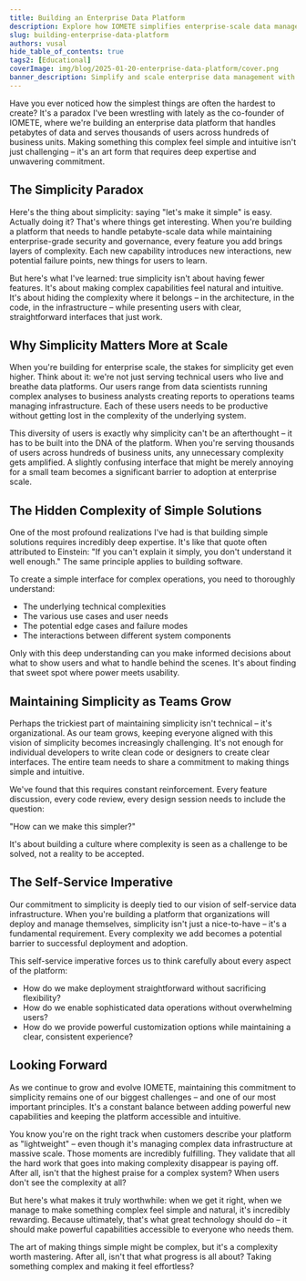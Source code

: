 ```yaml
---
title: Building an Enterprise Data Platform
description: Explore how IOMETE simplifies enterprise-scale data management through innovative design and functionality, empowering teams to handle petabyte-scale workloads efficiently.
slug: building-enterprise-data-platform
authors: vusal
hide_table_of_contents: true
tags2: [Educational]
coverImage: img/blog/2025-01-20-enterprise-data-platform/cover.png
banner_description: Simplify and scale enterprise data management with IOMETE's intuitive, powerful platform.
---
```


Have you ever noticed how the simplest things are often the hardest to create? It's a paradox I've been wrestling with lately as the co-founder of IOMETE, where we're building an enterprise data platform that handles petabytes of data and serves thousands of users across hundreds of business units. Making something this complex feel simple and intuitive isn't just challenging – it's an art form that requires deep expertise and unwavering commitment.

## **The Simplicity Paradox**

Here's the thing about simplicity: saying "let's make it simple" is easy. Actually doing it? That's where things get interesting. When you're building a platform that needs to handle petabyte-scale data while maintaining enterprise-grade security and governance, every feature you add brings layers of complexity. Each new capability introduces new interactions, new potential failure points, new things for users to learn.

But here's what I've learned: true simplicity isn't about having fewer features. It's about making complex capabilities feel natural and intuitive. It's about hiding the complexity where it belongs – in the architecture, in the code, in the infrastructure – while presenting users with clear, straightforward interfaces that just work.

## **Why Simplicity Matters More at Scale**

When you're building for enterprise scale, the stakes for simplicity get even higher. Think about it: we're not just serving technical users who live and breathe data platforms. Our users range from data scientists running complex analyses to business analysts creating reports to operations teams managing infrastructure. Each of these users needs to be productive without getting lost in the complexity of the underlying system.

This diversity of users is exactly why simplicity can't be an afterthought – it has to be built into the DNA of the platform. When you're serving thousands of users across hundreds of business units, any unnecessary complexity gets amplified. A slightly confusing interface that might be merely annoying for a small team becomes a significant barrier to adoption at enterprise scale.

## **The Hidden Complexity of Simple Solutions**

One of the most profound realizations I've had is that building simple solutions requires incredibly deep expertise. It's like that quote often attributed to Einstein: "If you can't explain it simply, you don't understand it well enough." The same principle applies to building software.

To create a simple interface for complex operations, you need to thoroughly understand:

- The underlying technical complexities
- The various use cases and user needs
- The potential edge cases and failure modes
- The interactions between different system components

Only with this deep understanding can you make informed decisions about what to show users and what to handle behind the scenes. It's about finding that sweet spot where power meets usability.

## **Maintaining Simplicity as Teams Grow**

Perhaps the trickiest part of maintaining simplicity isn't technical – it's organizational. As our team grows, keeping everyone aligned with this vision of simplicity becomes increasingly challenging. It's not enough for individual developers to write clean code or designers to create clear interfaces. The entire team needs to share a commitment to making things simple and intuitive.

We've found that this requires constant reinforcement. Every feature discussion, every code review, every design session needs to include the question:

"How can we make this simpler?"

It's about building a culture where complexity is seen as a challenge to be solved, not a reality to be accepted.

## **The Self-Service Imperative**

Our commitment to simplicity is deeply tied to our vision of self-service data infrastructure. When you're building a platform that organizations will deploy and manage themselves, simplicity isn't just a nice-to-have – it's a fundamental requirement. Every complexity we add becomes a potential barrier to successful deployment and adoption.

This self-service imperative forces us to think carefully about every aspect of the platform:

- How do we make deployment straightforward without sacrificing flexibility?
- How do we enable sophisticated data operations without overwhelming users?
- How do we provide powerful customization options while maintaining a clear, consistent experience?

## **Looking Forward**

As we continue to grow and evolve IOMETE, maintaining this commitment to simplicity remains one of our biggest challenges – and one of our most important principles. It's a constant balance between adding powerful new capabilities and keeping the platform accessible and intuitive.

You know you're on the right track when customers describe your platform as "lightweight" – even though it's managing complex data infrastructure at massive scale. Those moments are incredibly fulfilling. They validate that all the hard work that goes into making complexity disappear is paying off. After all, isn't that the highest praise for a complex system? When users don't see the complexity at all?

But here's what makes it truly worthwhile: when we get it right, when we manage to make something complex feel simple and natural, it's incredibly rewarding. Because ultimately, that's what great technology should do – it should make powerful capabilities accessible to everyone who needs them.

The art of making things simple might be complex, but it's a complexity worth mastering. After all, isn't that what progress is all about? Taking something complex and making it feel effortless?
